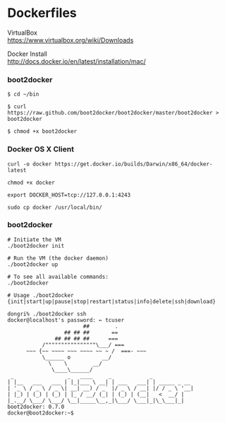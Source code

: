 Dockerfiles
===========

VirtualBox    
https://www.virtualbox.org/wiki/Downloads

Docker Install    
http://docs.docker.io/en/latest/installation/mac/

### boot2docker
```
$ cd ~/bin

$ curl https://raw.github.com/boot2docker/boot2docker/master/boot2docker > boot2docker

$ chmod +x boot2docker
```

### Docker OS X Client
```
curl -o docker https://get.docker.io/builds/Darwin/x86_64/docker-latest

chmod +x docker

export DOCKER_HOST=tcp://127.0.0.1:4243

sudo cp docker /usr/local/bin/
```

### boot2docker
```
# Initiate the VM
./boot2docker init

# Run the VM (the docker daemon)
./boot2docker up

# To see all available commands:
./boot2docker

# Usage ./boot2docker {init|start|up|pause|stop|restart|status|info|delete|ssh|download}

dongri% ./boot2docker ssh
docker@localhost's password: ← tcuser
                        ##        .
                  ## ## ##       ==
               ## ## ## ##      ===
           /""""""""""""""""\___/ ===
      ~~~ {~~ ~~~~ ~~~ ~~~~ ~~ ~ /  ===- ~~~
           \______ o          __/
             \    \        __/
              \____\______/
 _                 _   ____     _            _
| |__   ___   ___ | |_|___ \ __| | ___   ___| | _____ _ __
| '_ \ / _ \ / _ \| __| __) / _` |/ _ \ / __| |/ / _ \ '__|
| |_) | (_) | (_) | |_ / __/ (_| | (_) | (__|   <  __/ |
|_.__/ \___/ \___/ \__|_____\__,_|\___/ \___|_|\_\___|_|
boot2docker: 0.7.0
docker@boot2docker:~$ 

```
